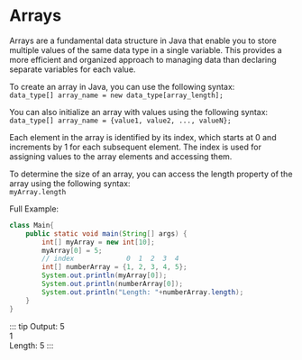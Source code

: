 # Arrays
Arrays are a fundamental data structure in Java that enable you to store multiple values of the same data type in a single variable. This provides a more efficient and organized approach to managing data than declaring separate variables for each value.

To create an array in Java, you can use the following syntax:  
`data_type[] array_name = new data_type[array_length];`

You can also initialize an array with values using the following syntax:  
`data_type[] array_name = {value1, value2, ..., valueN};`

Each element in the array is identified by its index, which starts at 0 and increments by 1 for each subsequent element. The index is used for assigning values to the array elements and accessing them.  

To determine the size of an array, you can access the length property of the array using the following syntax:  
`myArray.length`

Full Example:

```java
class Main{
    public static void main(String[] args) {
        int[] myArray = new int[10];
        myArray[0] = 5;
        // index             0  1  2  3  4
        int[] numberArray = {1, 2, 3, 4, 5};
        System.out.println(myArray[0]);
        System.out.println(numberArray[0]);
        System.out.println("Length: "+numberArray.length);
    }
}
```

::: tip Output:
5  
1  
Length: 5
:::